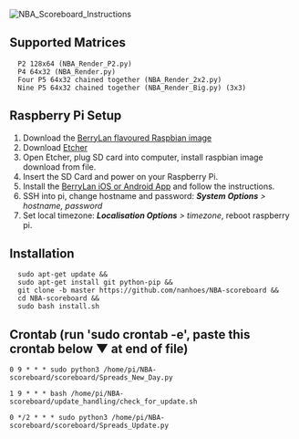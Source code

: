 ![NBA_Scoreboard_Instructions](https://user-images.githubusercontent.com/68497310/141670770-196df201-b265-48fc-a18c-703578bb09ed.jpeg)


## Supported Matrices
      P2 128x64 (NBA_Render_P2.py)
      P4 64x32 (NBA_Render.py)
      Four P5 64x32 chained together (NBA_Render_2x2.py)
      Nine P5 64x32 chained together (NBA_Render_Big.py) (3x3)

## Raspberry Pi Setup
1. Download the [BerryLan flavoured Raspbian image](https://downloads.nymea.io/images/berrylan/)
2. Download [Etcher](https://www.balena.io/etcher/)
3. Open Etcher, plug SD card into computer, install raspbian image download from file.
4. Insert the SD Card and power on your Raspberry Pi.
5. Install the [BerryLan iOS or Android App](https://berrylan.org/) and follow the instructions.
6. SSH into pi, change hostname and password: ***System Options** > hostname, password*
7. Set local timezone: ***Localisation Options** > timezone*, reboot raspberry pi.

## Installation
      sudo apt-get update &&
      sudo apt-get install git python-pip &&
      git clone -b master https://github.com/nanhoes/NBA-scoreboard &&
      cd NBA-scoreboard &&
      sudo bash install.sh

## Crontab (run 'sudo crontab -e', paste this crontab below ▼ at end of file)

    0 9 * * * sudo python3 /home/pi/NBA-scoreboard/scoreboard/Spreads_New_Day.py

    1 9 * * * bash /home/pi/NBA-scoreboard/update_handling/check_for_update.sh

    0 */2 * * * sudo python3 /home/pi/NBA-scoreboard/scoreboard/Spreads_Update.py
